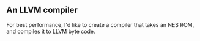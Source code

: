 
An LLVM compiler
--------------------------------------------------------------------------------
For best performance, I'd like to create a compiler that takes an NES ROM, and
compiles it to LLVM byte code.